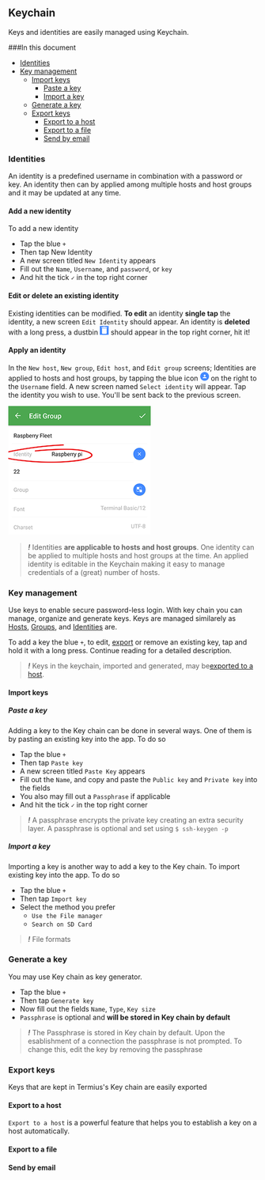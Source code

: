 ## Keychain

Keys and identities are easily managed using Keychain.

###In this document
* [Identities](#identities)
* [Key management](#key-management)
	* [Import keys](#import-keys)
		* [Paste a key](#paste-a-key)
		* [Import a key](#import-a-key)
	* [Generate a key](#generate-a-key)
	* [Export keys](#export-keys)
		* [Export to a host](#export-to-a-host)
		* [Export to a file](#export-to-a-file)
		* [Send by email](#send-by-email)

### Identities
An identity is a predefined username in combination with a password or key. An identity then can by applied among multiple hosts and host groups and it may be updated at any time. 

#### Add a new identity
To add a new identity
* Tap the blue `+`
* Then tap New Identity
* A new screen titled `New Identity` appears
* Fill out the `Name`, `Username`, and `password`, or `key`
* And hit the tick `✓` in the top right corner 

#### Edit or delete an existing identity
Existing identities can be modified. **To edit** an identity __single tap__ the identity, a new screen `Edit Identity` should appear. An identity is **deleted** with a long press, a dustbin ![](../.images/dustbin.png) should appear in the top right corner, hit it!

#### Apply an identity
In the `New host`, `New group`, `Edit host`, and `Edit group` screens; Identities are applied to hosts and host groups, by tapping the blue icon ![Identities](../.images/identities.png) on the right to the `Username` field. A new screen named `Select identity` will appear. Tap the identity you wish to use. You'll be sent back to the previous screen.

![An identity applied to a host group](../.images/screenshots/identities01.png)

> ***!*** Identities **are applicable to hosts and host groups**. One identity can be applied to multiple hosts and host groups at the time. An applied identity is editable in the Keychain making it easy to manage credentials of a (great) number of hosts.

### Key management
Use keys to enable secure password-less login. With key chain you can manage, organize and generate keys. Keys are managed similarely as [Hosts](hosts.md), [Groups](groups.md), and [Identities](#identities) are.

To add a key the blue `+`, to edit, [export](#export-keys) or remove an existing key, tap and hold it with a long press. 
Continue reading for a detailed description.

> ***!*** Keys in the keychain, imported and generated, may be[exported to a host](#export-to-a-host).

#### Import keys
##### Paste a key
Adding a key to the Key chain can be done in several ways. One of them is by pasting an existing key into the app. To do so
* Tap the blue `+`
* Then tap `Paste key`
* A new screen titled `Paste Key` appears
* Fill out the `Name`, and copy and paste the `Public key` and `Private key` into the fields
* You also may fill out a `Passphrase` if applicable
* And hit the tick `✓` in the top right corner

> ***!*** A passphrase encrypts the private key creating an extra security layer. A passphrase is optional and set using `$ ssh-keygen -p`

##### Import a key
Importing a key is another way to add a key to the Key chain. To import
existing key into the app. To do so
* Tap the blue `+`
* Then tap `Import key`
* Select the method you prefer
	* `Use the File manager`
	* `Search on SD Card`

> ***!*** File formats 

### Generate a key
You may use Key chain as key generator.
* Tap the blue `+`
* Then tap `Generate key`
* Now fill out the fields `Name`, `Type`, `Key size`
* `Passphrase` is optional and **will be stored in Key chain by default**

> ***!*** The Passphrase is stored in Key chain by default. Upon the esablishment of a connection the passphrase is not prompted. To change this, edit the key by removing the passphrase

### Export keys
Keys that are kept in Termius's Key chain are easily exported

#### Export to a host
`Export to a host` is a powerful feature that helps you to establish a key on a host automatically. 

#### Export to a file
#### Send by email
